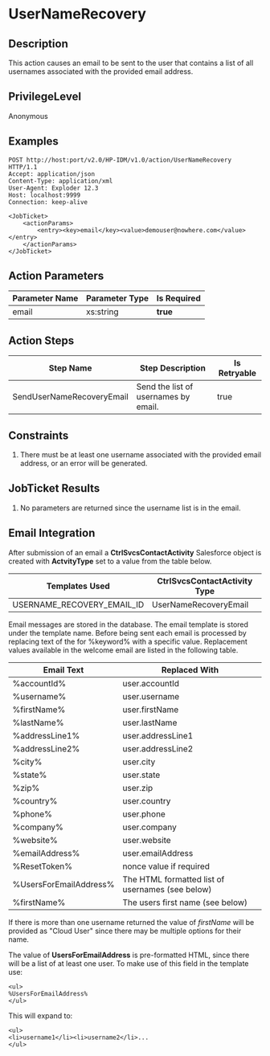# UserNameRecovery

## Description ##

This action causes an email to be sent to the user that contains a list of all usernames associated with the provided email address.

## PrivilegeLevel ##

Anonymous

## Examples ##

	POST http://host:port/v2.0/HP-IDM/v1.0/action/UserNameRecovery HTTP/1.1
	Accept: application/json
	Content-Type: application/xml
	User-Agent: Exploder 12.3
	Host: localhost:9999
	Connection: keep-alive
	
	<JobTicket>
		<actionParams>
			<entry><key>email</key><value>demouser@nowhere.com</value></entry>
		</actionParams>
	</JobTicket>

## Action Parameters ##

| Parameter Name	| Parameter Type 	| Is Required 	|
| :------------	| :--------	| :------- 	|
| email 	| xs:string 	| **true** 	|

## Action Steps ##

| Step Name 	| Step Description 	| Is Retryable 	|
| -----------	| ------------------	| -------------	|
| SendUserNameRecoveryEmail	| Send the list of usernames by email. 	| true 	|

## Constraints ##

1. There must be at least one username associated with the provided email address, or an error will be generated.

## JobTicket Results ##

1. No parameters are returned since the username list is in the email.

## Email Integration ##

After submission of an email a **CtrlSvcsContactActivity** Salesforce object is created with **ActvityType** set to a value from the table below.

| Templates Used	| CtrlSvcsContactActivity Type 	|
| -------------- 	| -------------- 	|
| USERNAME_RECOVERY_EMAIL_ID 	| UserNameRecoveryEmail	|

Email messages are stored in the database. The email template is stored under the template name. Before being sent each email is processed by replacing text of the for %keyword% with a specific value. Replacement values available in the welcome email are listed in the following table.

| Email Text 	| Replaced With 	|
| -------------- 	| -------------- 	|
| %accountId% 	| user.accountId 	|
| %username% 	| user.username 	|
| %firstName% 	| user.firstName 	|
| %lastName% 	| user.lastName 	|
| %addressLine1% 	| user.addressLine1 	|
| %addressLine2% 	| user.addressLine2 	|
| %city% 	| user.city 	|
| %state% 	| user.state 	|
| %zip% 	| user.zip 	|
| %country% 	| user.country 	|
| %phone% 	| user.phone 	|
| %company% 	| user.company 	|
| %website% 	| user.website 	|
| %emailAddress% 	| user.emailAddress 	|
| %ResetToken% 	| nonce value if required 	|
| %UsersForEmailAddress% 	| The HTML formatted list of usernames (see below) 	|
| %firstName% 	| The users first name (see below)	|

If there is more than one username returned the value of *firstName* will be provided as "Cloud User" since there may be multiple options for their name.

The value of **UsersForEmailAddress** is pre-formatted HTML, since there will be a list of at least one user. To make use of this field in the template use:

	<ul>
	%UsersForEmailAddress%
	</ul>

This will expand to:

	<ul>
	<li>username1</li><li>username2</li>...
	</ul>
